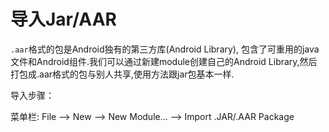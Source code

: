 # 导入Jar\/AAR



`.aar`格式的包是Android独有的第三方库\(Android Library\), 包含了可重用的java文件和Android组件.我们可以通过新建module创建自己的Android Library,然后打包成.aar格式的包与别人共享,使用方法跟jar包基本一样.

导入步骤：

菜单栏: File —&gt; New —&gt; New Module… —&gt; Import .JAR\/.AAR Package

